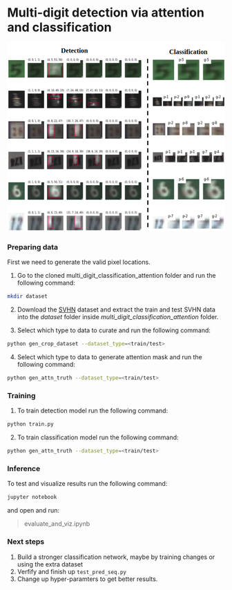 # Multi-digit detection  via attention and classification
![alt text](./images/title.png "title-image")

### Preparing data
First we need to generate the valid pixel locations.

1. Go to the cloned multi_digit_classification_attention folder and run the following command:
``` bash
mkdir dataset
```

2. Download the [SVHN](http://ufldl.stanford.edu/housenumbers/) dataset and extract the train and test SVHN data into the *dataset* folder inside *multi_digit_classification_attention* folder.

3. Select which type to data to curate and run the following command:
``` bash
python gen_crop_dataset --dataset_type=<train/test>
```

4. Select which type to data to generate attention mask and run the following command:
``` bash
python gen_attn_truth --dataset_type=<train/test>
```
### Training

1. To train detection model run the following command:
``` bash
python train.py
```

2. To train classification model run the following command:
``` bash
python gen_attn_truth --dataset_type=<train/test>
```


### Inference
To test and visualize results run the following command:
``` bash
jupyter notebook
```
and open and run:
> evaluate_and_viz.ipynb

### Next steps
1. Build a stronger classification network, maybe by training changes or using the extra dataset
2. Verfify and finish up ```test_pred_seq.py```
3. Change up hyper-paramters to get better results.
